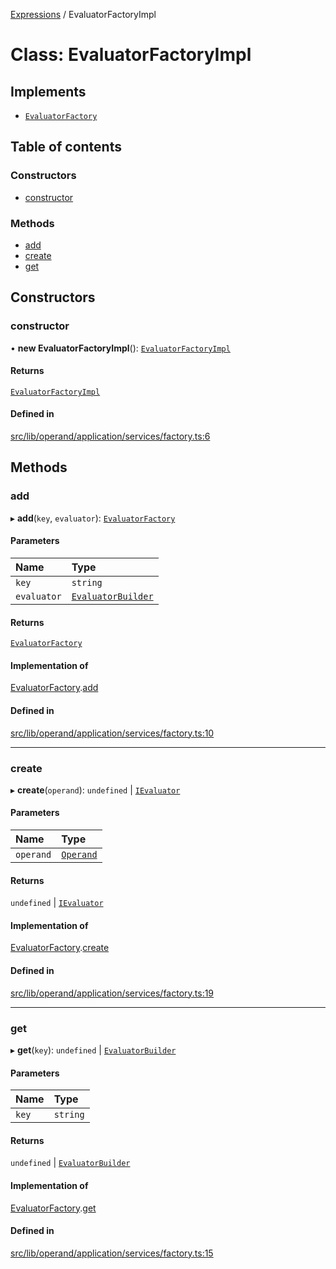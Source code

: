 [Expressions](../README.md) / EvaluatorFactoryImpl

# Class: EvaluatorFactoryImpl

## Implements

- [`EvaluatorFactory`](../interfaces/EvaluatorFactory.md)

## Table of contents

### Constructors

- [constructor](EvaluatorFactoryImpl.md#constructor)

### Methods

- [add](EvaluatorFactoryImpl.md#add)
- [create](EvaluatorFactoryImpl.md#create)
- [get](EvaluatorFactoryImpl.md#get)

## Constructors

### constructor

• **new EvaluatorFactoryImpl**(): [`EvaluatorFactoryImpl`](EvaluatorFactoryImpl.md)

#### Returns

[`EvaluatorFactoryImpl`](EvaluatorFactoryImpl.md)

#### Defined in

[src/lib/operand/application/services/factory.ts:6](https://github.com/data7expressions/3xpr/blob/f4e2acb64a050b90425cc59870d6318b60f5c045/src/lib/operand/application/services/factory.ts#L6)

## Methods

### add

▸ **add**(`key`, `evaluator`): [`EvaluatorFactory`](../interfaces/EvaluatorFactory.md)

#### Parameters

| Name | Type |
| :------ | :------ |
| `key` | `string` |
| `evaluator` | [`EvaluatorBuilder`](../interfaces/EvaluatorBuilder.md) |

#### Returns

[`EvaluatorFactory`](../interfaces/EvaluatorFactory.md)

#### Implementation of

[EvaluatorFactory](../interfaces/EvaluatorFactory.md).[add](../interfaces/EvaluatorFactory.md#add)

#### Defined in

[src/lib/operand/application/services/factory.ts:10](https://github.com/data7expressions/3xpr/blob/f4e2acb64a050b90425cc59870d6318b60f5c045/src/lib/operand/application/services/factory.ts#L10)

___

### create

▸ **create**(`operand`): `undefined` \| [`IEvaluator`](../interfaces/IEvaluator.md)

#### Parameters

| Name | Type |
| :------ | :------ |
| `operand` | [`Operand`](Operand.md) |

#### Returns

`undefined` \| [`IEvaluator`](../interfaces/IEvaluator.md)

#### Implementation of

[EvaluatorFactory](../interfaces/EvaluatorFactory.md).[create](../interfaces/EvaluatorFactory.md#create)

#### Defined in

[src/lib/operand/application/services/factory.ts:19](https://github.com/data7expressions/3xpr/blob/f4e2acb64a050b90425cc59870d6318b60f5c045/src/lib/operand/application/services/factory.ts#L19)

___

### get

▸ **get**(`key`): `undefined` \| [`EvaluatorBuilder`](../interfaces/EvaluatorBuilder.md)

#### Parameters

| Name | Type |
| :------ | :------ |
| `key` | `string` |

#### Returns

`undefined` \| [`EvaluatorBuilder`](../interfaces/EvaluatorBuilder.md)

#### Implementation of

[EvaluatorFactory](../interfaces/EvaluatorFactory.md).[get](../interfaces/EvaluatorFactory.md#get)

#### Defined in

[src/lib/operand/application/services/factory.ts:15](https://github.com/data7expressions/3xpr/blob/f4e2acb64a050b90425cc59870d6318b60f5c045/src/lib/operand/application/services/factory.ts#L15)

